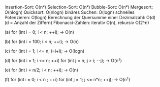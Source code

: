 Insertion-Sort: O(n²)
Selection-Sort: O(n²)
Bubble-Sort: O(n²)
Mergesort: O(nlogn)
Quicksort: O(nlogn)
binäres Suchen: O(logn)
schnelles Potenzieren: O(logn)
Berechnung der Quersumme einer Dezimalzahl: O(d) (d = Anzahl der Ziffern)
Fibonacci-Zahlen: iterativ O(n), rekursiv O(2^n)

(a) for (int i = 0; i < n; ++i); -> O(n)

(b) for (int i = 100; i < n; ++i); -> O(n)

(c) for (int i = 1; i <= n; i=i+i); -> O(logn)

(d) for (int i = 1; i <= n; ++i)
        for (int j = n; j > i; --j); -> O(n²)

(e) for (int i = n/2; i < n; ++i); -> O(n)

(f) for (int i = 0; i < n ; ++i)
        for (int j = 1; j <= n*n; ++j); -> O(n²)